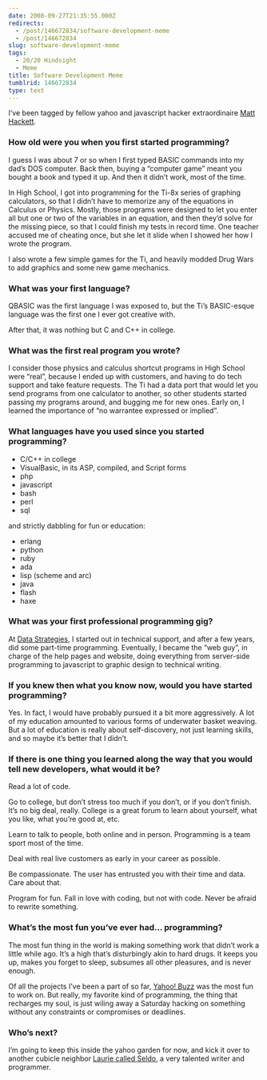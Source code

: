 ```yaml
---
date: 2008-09-27T21:35:55.000Z
redirects:
  - /post/146672834/software-development-meme
  - /post/146672834
slug: software-development-meme
tags:
  - 20/20 Hindsight
  - Meme
title: Software Development Meme
tumblrid: 146672834
type: text
---
```

<p>I’ve been tagged by fellow yahoo and javascript hacker extraordinaire <a href="http://scriptnode.com/article/software-development-meme/">Matt Hackett</a>.</p>

<h3 id="how_old_were_you_when_you_first_started_programming">How old were you when you first started programming?</h3>

<p>I guess I was about 7 or so when I first typed BASIC commands into my dad’s DOS computer.  Back then, buying a “computer game” meant you bought a book and typed it up.  And then it didn’t work, most of the time.</p>

<p>In High School, I got into programming for the Ti-8x series of graphing calculators, so that I didn’t have to memorize any of the equations in Calculus or Physics.  Mostly, those programs were designed to let you enter all but one or two of the variables in an equation, and then they’d solve for the missing piece, so that I could finish my tests in record time.  One teacher accused me of cheating once, but she let it slide when I showed her how I wrote the program.</p>

<p>I also wrote a few simple games for the Ti, and heavily modded Drug Wars to add graphics and some new game mechanics.</p>

<h3 id="what_was_your_first_language">What was your first language?</h3>

<p>QBASIC was the first language I was exposed to, but the Ti’s BASIC-esque language was the first one I ever got creative with.</p>

<p>After that, it was nothing but C and C++ in college.</p>

<h3 id="what_was_the_first_real_program_you_wrote">What was the first real program you wrote?</h3>

<p>I consider those physics and calculus shortcut programs in High School were “real”, because I ended up with customers, and having to do tech support and take feature requests.  The Ti had a data port that would let you send programs from one calculator to another, so other students started passing my programs around, and bugging me for new ones.  Early on, I learned the importance of “no warrantee expressed or implied”.</p>

<h3 id="what_languages_have_you_used_since_you_started_programming">What languages have you used since you started programming?</h3>

<ul><li>C/C++ in college</li>
    <li>VisualBasic, in its ASP, compiled, and Script forms</li>
    <li>php</li>
    <li>javascript</li>
    <li>bash</li>
    <li>perl</li>
    <li>sql</li>
</ul><p>and strictly dabbling for fun or education:</p>

<ul><li>erlang</li>
    <li>python</li>
    <li>ruby</li>
    <li>ada</li>
    <li>lisp (scheme and arc)</li>
    <li>java</li>
    <li>flash</li>
    <li>haxe</li>
</ul><h3 id="what_was_your_first_professional_programming_gig">What was your first professional programming gig?</h3>

<p>At <a href="http://elligence.net">Data Strategies</a>, I started out in technical support, and after a few years, did some part-time programming. Eventually, I became the “web guy”, in charge of the help pages and website, doing everything from server-side programming to javascript to graphic design to technical writing.</p>

<h3 id="if_you_knew_then_what_you_know_now_would_you_have_started_programming">If you knew then what you know now, would you have started programming?</h3>

<p>Yes.  In fact, I would have probably pursued it a bit more aggressively.  A lot of my education amounted to various forms of underwater basket weaving.  But a lot of education is really about self-discovery, not just learning skills, and so maybe it’s better that I didn’t.</p>

<h3 id="if_there_is_one_thing_you_learned_along_the_way_that_you_would_tell_new_developers_what_would_it_be">If there is one thing you learned along the way that you would tell new developers, what would it be?</h3>

<p>Read a lot of code.</p>

<p>Go to college, but don’t stress too much if you don’t, or if you don’t finish.  It’s no big deal, really.  College is a great forum to learn about yourself, what you like, what you’re good at, etc.</p>

<p>Learn to talk to people, both online and in person.  Programming is a team sport most of the time.</p>

<p>Deal with real live customers as early in your career as possible.</p>

<p>Be compassionate.  The user has entrusted you with their time and data.  Care about that.</p>

<p>Program for fun.  Fall in love with coding, but not with code.  Never be afraid to rewrite something.</p>

<h3 id="whats_the_most_fun_youve_ever_had_programming">What’s the most fun you’ve ever had… programming?</h3>

<p>The most fun thing in the world is making something work that didn’t work a little while ago.  It’s a high that’s disturbingly akin to hard drugs.  It keeps you up, makes you forget to sleep, subsumes all other pleasures, and is never enough.</p>

<p>Of all the projects I’ve been a part of so far, <a href="http://buzz.yahoo.com">Yahoo! Buzz</a> was the most fun to work on.  But really, my favorite kind of programming, the thing that recharges my soul, is just wiling away a Saturday hacking on something without any constraints or compromises or deadlines.</p>

<h3 id="whos_next">Who’s next?</h3>

<p>I’m going to keep this inside the yahoo garden for now, and kick it over to another cubicle neighbor <a href="http://seldo.com">Laurie called Seldo</a>, a very talented writer and programmer.</p>

